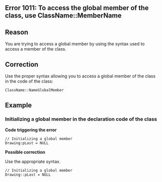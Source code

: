 
## Error 1011: To access the global member of the class, use ClassName::MemberName
			



<a name="NOTE1"></a>
<a name="NOTE1_1"></a>


## Reason
<a name="reason_ELTTEXTE000085"></a>
You are trying to access a global member by using the syntax used to access a member of the class.

<a name="NOTE2"></a>
<a name="NOTE2_1"></a>


## Correction
<a name="correction_ELTTEXTE000109"></a>
Use the proper syntax allowing you to access a global member of the class in the code of the class:

```txt
ClassName::NameGlobalMember
```


<a name="NOTE3"></a>
<a name="NOTE3_1"></a>


## Example
<a name="example_ELTTEXTE000133"></a>


### Initializing a global member in the declaration code of the class
<a name="initializing_global_member_the_declaration_code_the_class_ELTPARAGRAPHE000027"></a>

**Code triggering the error** 


```wl
// Initializing a global member
Drawing:pLast = NULL
```




**Possible correction**

Use the appropriate syntax.


```wl
// Initializing a global member
Drawing::pLast = NULL
```



